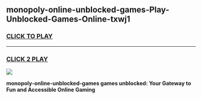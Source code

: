 
## monopoly-online-unblocked-games-Play-Unblocked-Games-Online-txwj1
<h3>
<a href="https://premium76.site?title=monopoly-online-unblocked-games&ref=24A">CLICK TO PLAY</a></h3>
<hr>

<h3>
<a href="https://premium76.site?title=monopoly-online-unblocked-games&ref=24A">CLICK 2 PLAY</a>
  
</h3>

<a href="https://premium76.site?title=monopoly-online-unblocked-games&ref=24A"><img src="https://clearcache.store/games.png"></a>


**monopoly-online-unblocked-games games unblocked: Your Gateway to Fun and Accessible Online Gaming**
